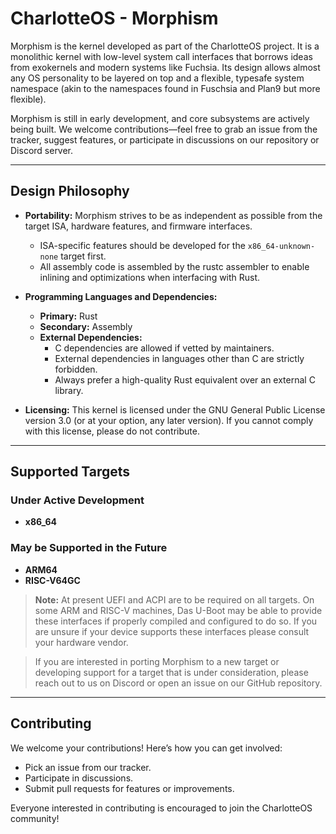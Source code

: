 # CharlotteOS - Morphism

Morphism is the kernel developed as part of the CharlotteOS project. It is a monolithic kernel with low-level system call interfaces that borrows ideas from exokernels and modern systems like Fuchsia. Its design allows almost any OS personality to be layered on top and a flexible, typesafe system namespace (akin to the namespaces found in Fuschsia and Plan9 but more flexible).

Morphism is still in early development, and core subsystems are actively being built. We welcome contributions—feel free to grab an issue from the tracker, suggest features, or participate in discussions on our repository or Discord server.

---

## Design Philosophy

- **Portability:**
  Morphism strives to be as independent as possible from the target ISA, hardware features, and firmware interfaces.
  - ISA-specific features should be developed for the `x86_64-unknown-none` target first.
  - All assembly code is assembled by the rustc assembler to enable inlining and optimizations when interfacing with Rust.

- **Programming Languages and Dependencies:**
  - **Primary:** Rust
  - **Secondary:** Assembly
  - **External Dependencies:**
    - C dependencies are allowed if vetted by maintainers.
    - External dependencies in languages other than C are strictly forbidden.
    - Always prefer a high-quality Rust equivalent over an external C library.

- **Licensing:**
  This kernel is licensed under the GNU General Public License version 3.0 (or at your option, any later version).
  If you cannot comply with this license, please do not contribute.

---

## Supported Targets

### Under Active Development
- **x86_64**
### May be Supported in the Future
- **ARM64**
- **RISC-V64GC**

> **Note:**
> At present UEFI and ACPI are to be required on all targets. On some ARM and RISC-V machines,
Das U-Boot may be able to provide these interfaces if properly compiled and configured to do so.
If you are unsure if your device supports these interfaces please consult your hardware vendor.

> If you are interested in porting Morphism to a new target or developing support for a target that is under consideration,
please reach out to us on Discord or open an issue on our GitHub repository.

---

## Contributing

We welcome your contributions! Here’s how you can get involved:

- Pick an issue from our tracker.
- Participate in discussions.
- Submit pull requests for features or improvements.

Everyone interested in contributing is encouraged to join the CharlotteOS community!
